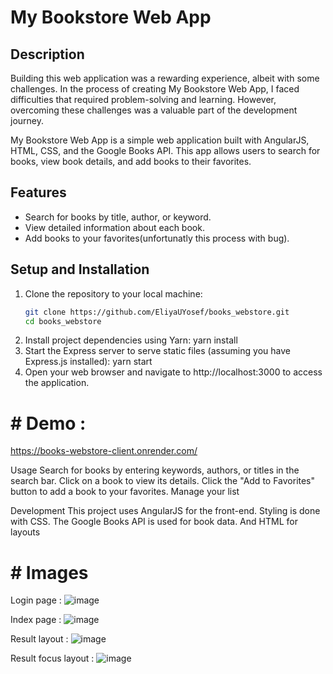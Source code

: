 # My Bookstore Web App

## Description

Building this web application was a rewarding experience, albeit with some challenges. In the process of creating My Bookstore Web App, I faced difficulties that required problem-solving and learning. However, overcoming these challenges was a valuable part of the development journey.

My Bookstore Web App is a simple web application built with AngularJS, HTML, CSS, and the Google Books API. This app allows users to search for books, view book details, and add books to their favorites.

## Features

- Search for books by title, author, or keyword.
- View detailed information about each book.
- Add books to your favorites(unfortunatly this process with bug).

## Setup and Installation

1. Clone the repository to your local machine:
   ```bash
   git clone https://github.com/EliyaUYosef/books_webstore.git
   cd books_webstore
2. Install project dependencies using Yarn:
      yarn install
3. Start the Express server to serve static files (assuming you have Express.js installed):
   yarn start
4. Open your web browser and navigate to http://localhost:3000 to access the application.

# # Demo : 
   https://books-webstore-client.onrender.com/
   
Usage
Search for books by entering keywords, authors, or titles in the search bar.
Click on a book to view its details.
Click the "Add to Favorites" button to add a book to your favorites.
Manage your list

Development
This project uses AngularJS for the front-end.
Styling is done with CSS.
The Google Books API is used for book data.
And HTML for layouts

# # Images
Login page : 
![image](https://github.com/EliyaUYosef/books_webstore_client/assets/49410686/33a9b720-899f-486b-9967-6e78d880ea66)

Index page : 
![image](https://github.com/EliyaUYosef/books_webstore_client/assets/49410686/53faf7f0-81c5-4c00-995a-e64a1dff387e)

Result layout : 
![image](https://github.com/EliyaUYosef/books_webstore_client/assets/49410686/1e489f32-5184-443a-bb7e-14f5759db67e)

Result focus layout : 
![image](https://github.com/EliyaUYosef/books_webstore_client/assets/49410686/9c99b839-57dd-455f-ab16-840b8283d232)
